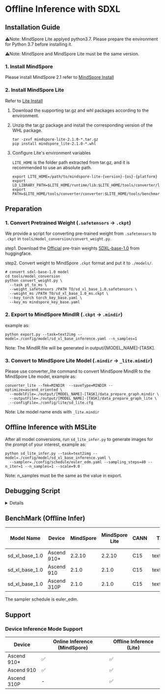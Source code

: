 # Offline Inference with SDXL

## Installation Guide

⚠️Note: MindSpore Lite applyed python3.7. Please prepare the environment for Python 3.7 before installing it.

⚠️Note: MindSpore and MindSpore Lite must be the same version.

### 1. Install MindSpore

Please install MindSpore 2.1 refer to [MindSpore Install](https://www.mindspore.cn/install)

### 2. Install MindSpore Lite

Refer to [Lite Install](https://mindspore.cn/lite/docs/zh-CN/r2.1/use/downloads.html)

1. Download the supporting tar.gz and whl packages according to the environment.
2. Unzip the tar.gz package and install the corresponding version of the WHL package.

   ```shell
   tar -zxvf mindspore-lite-2.1.0-*.tar.gz
   pip install mindspore_lite-2.1.0-*.whl
   ```

3. Configure Lite's environment variables

   `LITE_HOME` is the folder path extracted from tar.gz, and it is recommended to use an absolute path.

   ```shell
   export LITE_HOME=/path/to/mindspore-lite-{version}-{os}-{platform}
   export LD_LIBRARY_PATH=$LITE_HOME/runtime/lib:$LITE_HOME/tools/converter/lib:$LD_LIBRARY_PATH
   export PATH=$LITE_HOME/tools/converter/converter:$LITE_HOME/tools/benchmark:$PATH
   ```

## Preparation

### 1. Convert Pretrained Weight (`.safetensors` -> `.ckpt`)

We provide a script for converting pre-trained weight from `.safetensors` to `.ckpt` in `tools/model_conversion/convert_weight.py`.

step1. Download the [Official](https://github.com/Stability-AI/generative-models) pre-train weights [SDXL-base-1.0](https://huggingface.co/stabilityai/stable-diffusion-xl-base-1.0) from huggingface.

step2. Convert weight to MindSpore `.ckpt` format and put it to `./models/`.

```shell
# convert sdxl-base-1.0 model
cd tools/model_conversion
python convert_weight.py \
  --task pt_to_ms \
  --weight_safetensors /PATH TO/sd_xl_base_1.0.safetensors \
  --weight_ms /PATH TO/sd_xl_base_1.0_ms.ckpt \
  --key_torch torch_key_base.yaml \
  --key_ms mindspore_key_base.yaml
```

### 2. Export to MindSpore MindIR (`.ckpt` -> `.mindir`)

example as:

```shell
python export.py --task=text2img --model=./config/model/sd_xl_base_inference.yaml --n_samples=1
```

Note: The MindIR file will be generated in output/[MODEL_NAME]-[TASK].

### 3. Convert to MindSpore Lite Model (`.mindir` -> `_lite.mindir`)

Please use converter_lite command to convert MindSpore MindIR to the MindSpore Lite model, example as:

```shell script
converter_lite --fmk=MINDIR  --saveType=MINDIR --optimize=ascend_oriented \
  --modelFile=./output/[MODEL_NAME]-[TASK]/data_prepare_graph.mindir \
  --outputFile=./output/[MODEL_NAME]-[TASK]/data_prepare_graph_lite \
  --configFile=./config/lite/sd_lite.cfg
````

Note: Lite model name ends with `_lite.mindir`

## Offline Inference with MSLite

After all model conversions, run `sd_lite_infer.py` to generate images for the prompt of your interest, example as:

```shell
python sd_lite_infer.py --task=text2img --model=./config/model/sd_xl_base_inference.yaml \
  --sampler=./config/schedule/euler_edm.yaml --sampling_steps=40 --n_iter=1 --n_samples=1 --scale=9.0
```

Note: n_samples must be the same as the value in export.

## Debugging Script

<details close>

⚠️Note: This is just a script for developing offline infer for comparison purposes.

⚠️Note: For Online Inference, please refer to `Online Infer` in [GETTING_STARTED](../GETTING_STARTED.md).

#### Infer with `.ckpt` (For debugging)

Run `sd_infer.py` to generate images for the prompt of your interest.

```shell
python sd_infer.py --device_target=Ascend --task=text2img --model=./config/model/sd_xl_base_inference.yaml --sampler=./config/schedule/euler_edm.yaml --sampling_steps=40 --n_iter=5 --n_samples=1 --scale=9.0
```

- device_target: Device target, default is Ascend.
- task: Task name, should be \[text2img\], if choose a task name, use the config/\[task\].yaml for inputs, default is text2img.
- model: Path to config which constructs the model. Must be set, you can select a yaml from ./inference/config/model.
- sampler: Infer sampler yaml path, default is ./config/schedule/euler_edm.yaml.
- sampling_steps: Number of sampling steps, default is 40.
- n_iter: Number of iterations or trials, default is 1.
- n_samples: How many samples to produce for each given prompt in an iteration. A.k.a. batch size, default is 1.
- scale: Unconditional guidance scale. General set 7.5 for v1.x, 9.0 for v2.x


Please run `python sd_infer.py -h` for details of command parameters.

The `prompt`, `negative_prompt`, and `image_path`, generate image height, generate image width, which could be set in **config/\[task\].yaml.**

You can get images at "output/samples".

</details>


## BenchMark (Offline Infer)

| Model Name     | Device      | MindSpore | MindSpore Lite | CANN | Task     | ImageSize | PerBatchSize | Sample Step | Time Per Image |
|----------------|-------------|-----------|----------------|------|----------|-----------|--------------|-------------|----------------|
| sd_xl_base_1.0 | Ascend 910* | 2.2.10    | 2.2.10         | C15  | text2img | 1024*1024 | 1            | 40          | 6.172 s        |
| sd_xl_base_1.0 | Ascend 910  | 2.1.0     | 2.1.0          | C15  | text2img | 1024*1024 | 1            | 40          | 17.20 s        |
| sd_xl_base_1.0 | Ascend 310P | 2.1.0     | 2.1.0          | C15  | text2img | 1024*1024 | 1            | 40          | 118 s          |

The sampler schedule is euler_edm.


## Support

### Device Inference Mode Support

| Device      | Online Inference (MindSpore) | Offline Inference (Lite)  |
|-------------|------------------------------|---------------------------|
| Ascend 910* | ✅                            | ✅                         |
| Ascend 910  | ✅                            | ✅                         |
| Ascend 310P | -                            | ✅                         |

